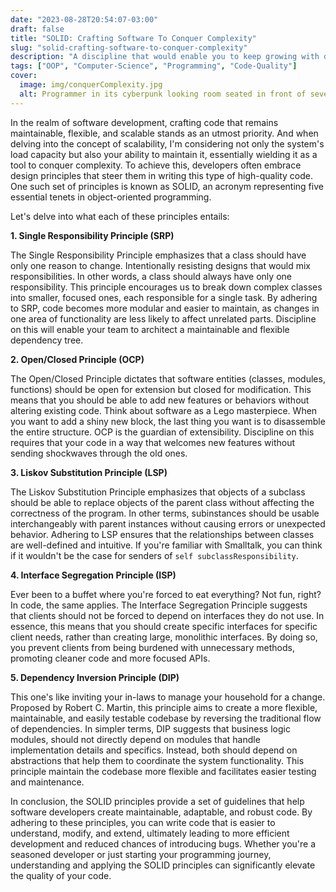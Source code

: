 ```yaml
---
date: "2023-08-28T20:54:07-03:00"
draft: false
title: "SOLID: Crafting Software To Conquer Complexity"
slug: "solid-crafting-software-to-conquer-complexity"
description: "A discipline that would enable you to keep growing with development costs in check"
tags: ["OOP", "Computer-Science", "Programming", "Code-Quality"]
cover:
  image: img/conquerComplexity.jpg
  alt: Programmer in its cyberpunk looking room seated in front of several big screens with complex technical images
---
```


In the realm of software development, crafting code that remains maintainable, flexible, and scalable stands as an utmost priority. And when delving into the concept of scalability, I'm considering not only the system's load capacity but also your ability to maintain it, essentially wielding it as a tool to conquer complexity. To achieve this, developers often embrace design principles that steer them in writing this type of high-quality code. One such set of principles is known as SOLID, an acronym representing five essential tenets in object-oriented programming.

Let's delve into what each of these principles entails:

**1. Single Responsibility Principle (SRP)**

The Single Responsibility Principle emphasizes that a class should have only one reason to change. Intentionally resisting designs that would mix responsibilities. In other words, a class should always have only one responsibility. This principle encourages us to break down complex classes into smaller, focused ones, each responsible for a single task. By adhering to SRP, code becomes more modular and easier to maintain, as changes in one area of functionality are less likely to affect unrelated parts. Discipline on this will enable your team to architect a maintainable and flexible dependency tree.

**2. Open/Closed Principle (OCP)**

The Open/Closed Principle dictates that software entities (classes, modules, functions) should be open for extension but closed for modification. This means that you should be able to add new features or behaviors without altering existing code. Think about software as a Lego masterpiece. When you want to add a shiny new block, the last thing you want is to disassemble the entire structure. OCP is the guardian of extensibility. Discipline on this requires that your code in a way that welcomes new features without sending shockwaves through the old ones.

**3. Liskov Substitution Principle (LSP)**

The Liskov Substitution Principle emphasizes that objects of a subclass should be able to replace objects of the parent class without affecting the correctness of the program. In other terms, subinstances should be usable interchangeably with parent instances without causing errors or unexpected behavior. Adhering to LSP ensures that the relationships between classes are well-defined and intuitive. If you're familiar with Smalltalk, you can think if it wouldn't be the case for senders of `self subclassResponsibility`.

**4. Interface Segregation Principle (ISP)**

Ever been to a buffet where you're forced to eat everything? Not fun, right? In code, the same applies. The Interface Segregation Principle suggests that clients should not be forced to depend on interfaces they do not use. In essence, this means that you should create specific interfaces for specific client needs, rather than creating large, monolithic interfaces. By doing so, you prevent clients from being burdened with unnecessary methods, promoting cleaner code and more focused APIs.

**5. Dependency Inversion Principle (DIP)**

This one's like inviting your in-laws to manage your household for a change. Proposed by Robert C. Martin, this principle aims to create a more flexible, maintainable, and easily testable codebase by reversing the traditional flow of dependencies. In simpler terms, DIP suggests that business logic modules, should not directly depend on modules that handle implementation details and specifics. Instead, both should depend on abstractions that help them to coordinate the system functionality. This principle maintain the codebase more flexible and facilitates easier testing and maintenance.

In conclusion, the SOLID principles provide a set of guidelines that help software developers create maintainable, adaptable, and robust code. By adhering to these principles, you can write code that is easier to understand, modify, and extend, ultimately leading to more efficient development and reduced chances of introducing bugs. Whether you're a seasoned developer or just starting your programming journey, understanding and applying the SOLID principles can significantly elevate the quality of your code.
